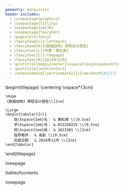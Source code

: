 ```yaml
---
geometry: margin=1in
header-includes:
  - \usepackage{graphicx}
  - \usepackage{titling}
  - \usepackage{xeCJK}
  - \usepackage{fancyhdr}
  - \pagestyle{fancy}
  - \fancyhead[L]{\leftmark}
  - \fancyhead[R]{《数据结构》课程设计报告}
  - \fancyfoot[L]{作者：黄耘青}
  - \fancyfoot[C]{\thepage}
  - \fancyfoot[R]{2024年12月}
  - \pretitle{\begin{center}\vspace{\bigskipamount}}
  - \posttitle{\end{center}}
  - \renewcommand{\sectionmark}[1]{\markboth{#1}{}}
---
```


\begin{titlepage}
    \centering
    \vspace*{3cm}
    
    \Huge
    《数据结构》课程设计报告\\[2cm]
    
    \Large
    \begin{tabular}{rl}
        姓\hspace{1em}名： & 黄耘青 \\[0.5cm]
        学\hspace{1em}号： & 022330225 \\[0.5cm]
        班\hspace{1em}级： & 1623301 \\[2cm]
        指导教师： & 高航 \\[0.5cm]
        完成日期： & 2024年12月 \\[2cm]
    \end{tabular}
    
\end{titlepage}

\newpage

\tableofcontents 

\newpage